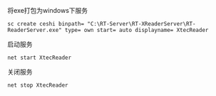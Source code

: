 将exe打包为windows下服务

```
sc create ceshi binpath= "C:\RT-Server\RT-XReaderServer\RT-ReaderServer.exe" type= own start= auto displayname= XtecReader
```

启动服务

```
net start XtecReader
```

关闭服务

```
net stop XtecReader
```



